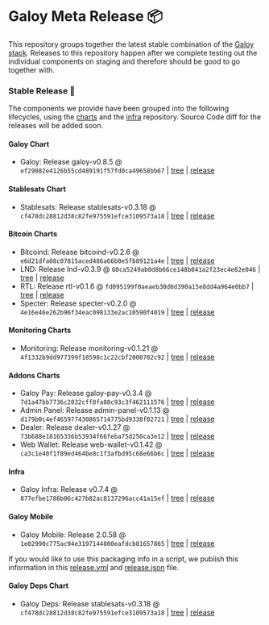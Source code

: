 # Galoy Meta Release 📦

This repository groups together the latest stable combination of the [Galoy stack](https://github.com/GaloyMoney/awesome-galoy#tech-components). 
Releases to this repository happen after we complete testing out the individual components on staging and therefore should be good to go together with.

### Stable Release 🎉

The components we provide have been grouped into the following lifecycles, using the [charts](https://github.com/GaloyMoney/charts) and the [infra](https://github.com/GaloyMoney/galoy-infra) repository. 
Source Code diff for the releases will be added soon.

#### Galoy Chart
- Galoy: Release galoy-v0.8.5 @ `ef29082e4126b55cd489191f57fd0ca49658bb67` | [tree](https://github.com/GaloyMoney/charts/tree/ef29082e4126b55cd489191f57fd0ca49658bb67/charts/galoy) | [release](https://github.com/GaloyMoney/charts/releases/tag/galoy-v0.8.5)

#### Stablesats Chart
- Stablesats: Release stablesats-v0.3.18 @ `cf478dc28812d38c82fe975591efce3109573a18` | [tree](https://github.com/GaloyMoney/charts/tree/cf478dc28812d38c82fe975591efce3109573a18/charts/stablesats) | [release](https://github.com/GaloyMoney/charts/releases/tag/stablesats-v0.3.18)

#### Bitcoin Charts
- Bitcoind: Release bitcoind-v0.2.6 @ `e6d21dfa08c07815aced486a66b0e5fb89121a4e` | [tree](https://github.com/GaloyMoney/charts/tree/e6d21dfa08c07815aced486a66b0e5fb89121a4e/charts/bitcoind) | [release](https://github.com/GaloyMoney/charts/releases/tag/bitcoind-v0.2.6)
- LND: Release lnd-v0.3.9 @ `60ca5249ab0d8b66ce148b041a2f23ec4e82e046` | [tree](https://github.com/GaloyMoney/charts/tree/60ca5249ab0d8b66ce148b041a2f23ec4e82e046/charts/lnd) | [release](https://github.com/GaloyMoney/charts/releases/tag/lnd-v0.3.9)
- RTL: Release rtl-v0.1.6 @ `fd095199f0aeaeb30d0d390a15e8dd4a964e0bb7` | [tree](https://github.com/GaloyMoney/charts/tree/fd095199f0aeaeb30d0d390a15e8dd4a964e0bb7/charts/rtl) | [release](https://github.com/GaloyMoney/charts/releases/tag/rtl-v0.1.6)
- Specter: Release specter-v0.2.0 @ `4e16e46e262b96f34eac098133e2ac10590f4019` | [tree](https://github.com/GaloyMoney/charts/tree/4e16e46e262b96f34eac098133e2ac10590f4019/charts/specter) | [release](https://github.com/GaloyMoney/charts/releases/tag/specter-v0.2.0)

#### Monitoring Charts
- Monitoring: Release monitoring-v0.1.21 @ `4f1332b9dd977399f18598c1c22cbf2000702c92` | [tree](https://github.com/GaloyMoney/charts/tree/4f1332b9dd977399f18598c1c22cbf2000702c92/charts/monitoring) | [release](https://github.com/GaloyMoney/charts/releases/tag/monitoring-v0.1.21)

#### Addons Charts
- Galoy Pay: Release galoy-pay-v0.3.4 @ `7d1a47bb7736c2032cff8fa88c93c3f462111576` | [tree](https://github.com/GaloyMoney/charts/tree/7d1a47bb7736c2032cff8fa88c93c3f462111576/charts/galoy-pay) | [release](https://github.com/GaloyMoney/charts/releases/tag/galoy-pay-v0.3.4)
- Admin Panel: Release admin-panel-v0.1.13 @ `d179b0c4ef465977430865714775bd9338f02721` | [tree](https://github.com/GaloyMoney/charts/tree/d179b0c4ef465977430865714775bd9338f02721/charts/admin-panel) | [release](https://github.com/GaloyMoney/charts/releases/tag/admin-panel-v0.1.13)
- Dealer: Release dealer-v0.1.27 @ `73b688e18165336b53934f66feba75d250ca3e12` | [tree](https://github.com/GaloyMoney/charts/tree/73b688e18165336b53934f66feba75d250ca3e12/charts/dealer) | [release](https://github.com/GaloyMoney/charts/releases/tag/dealer-v0.1.27)
- Web Wallet: Release web-wallet-v0.1.42 @ `ca3c1e40f1f89ed464be8c1f3afbd95c68e66b6c` | [tree](https://github.com/GaloyMoney/charts/tree/ca3c1e40f1f89ed464be8c1f3afbd95c68e66b6c/charts/web-wallet) | [release](https://github.com/GaloyMoney/charts/releases/tag/web-wallet-v0.1.42)

#### Infra

- Galoy Infra: Release v0.7.4 @ `877efbe1786b06c427b82ac8137296acc41a15ef` | [tree](https://github.com/GaloyMoney/galoy-infra/tree/877efbe1786b06c427b82ac8137296acc41a15ef) | [release](https://github.com/GaloyMoney/galoy-infra/releases/tag/v0.7.4)

#### Galoy Mobile

- Galoy Mobile: Release 2.0.58 @ `1e02990c775ac94e3197144800eafdcb81657865` | [tree](https://github.com/GaloyMoney/galoy-mobile/tree/1e02990c775ac94e3197144800eafdcb81657865) | [release](https://github.com/GaloyMoney/galoy-mobile/releases/tag/2.0.58)

If you would like to use this packaging info in a script, we publish this information in this [release.yml](./release.yml) and [release.json](./release.json) file.

#### Galoy Deps Chart
- Galoy Deps: Release stablesats-v0.3.18 @ `cf478dc28812d38c82fe975591efce3109573a18` | [tree](https://github.com/GaloyMoney/charts/tree/cf478dc28812d38c82fe975591efce3109573a18/charts/galoy-deps) | [release](https://github.com/GaloyMoney/charts/releases/tag/stablesats-v0.3.18)
